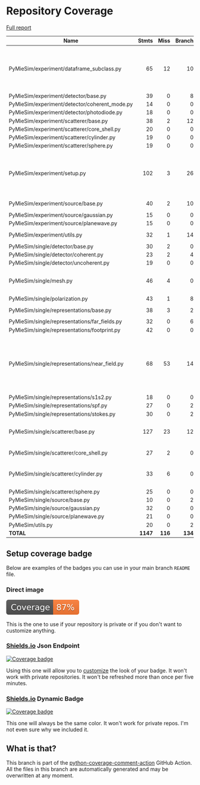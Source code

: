 # Repository Coverage

[Full report](https://htmlpreview.github.io/?https://github.com/MartinPdeS/PyMieSim/blob/python-coverage-comment-action-data/htmlcov/index.html)

| Name                                           |    Stmts |     Miss |   Branch |   BrPart |   Cover |   Missing |
|----------------------------------------------- | -------: | -------: | -------: | -------: | ------: | --------: |
| PyMieSim/experiment/dataframe\_subclass.py     |       65 |       12 |       10 |        1 |     80% |150-156, 195, 221-225, 244-248 |
| PyMieSim/experiment/detector/base.py           |       39 |        0 |        8 |        0 |    100% |           |
| PyMieSim/experiment/detector/coherent\_mode.py |       14 |        0 |        0 |        0 |    100% |           |
| PyMieSim/experiment/detector/photodiode.py     |       18 |        0 |        0 |        0 |    100% |           |
| PyMieSim/experiment/scatterer/base.py          |       38 |        2 |       12 |        2 |     92% |    77, 94 |
| PyMieSim/experiment/scatterer/core\_shell.py   |       20 |        0 |        0 |        0 |    100% |           |
| PyMieSim/experiment/scatterer/cylinder.py      |       19 |        0 |        0 |        0 |    100% |           |
| PyMieSim/experiment/scatterer/sphere.py        |       19 |        0 |        0 |        0 |    100% |           |
| PyMieSim/experiment/setup.py                   |      102 |        3 |       26 |        4 |     95% |300-303, 364->367, 370->374, 379 |
| PyMieSim/experiment/source/base.py             |       40 |        2 |       10 |        3 |     90% |47, 56->59, 73 |
| PyMieSim/experiment/source/gaussian.py         |       15 |        0 |        0 |        0 |    100% |           |
| PyMieSim/experiment/source/planewave.py        |       15 |        0 |        0 |        0 |    100% |           |
| PyMieSim/experiment/utils.py                   |       32 |        1 |       14 |        2 |     93% |44->50, 58 |
| PyMieSim/single/detector/base.py               |       30 |        2 |        0 |        0 |     93% |   28, 197 |
| PyMieSim/single/detector/coherent.py           |       23 |        2 |        4 |        2 |     85% |    72, 79 |
| PyMieSim/single/detector/uncoherent.py         |       19 |        0 |        0 |        0 |    100% |           |
| PyMieSim/single/mesh.py                        |       46 |        4 |        0 |        0 |     91% |100, 112, 124, 136 |
| PyMieSim/single/polarization.py                |       43 |        1 |        8 |        0 |     98% |        87 |
| PyMieSim/single/representations/base.py        |       38 |        3 |        2 |        1 |     90% | 50, 54-55 |
| PyMieSim/single/representations/far\_fields.py |       32 |        0 |        6 |        0 |    100% |           |
| PyMieSim/single/representations/footprint.py   |       42 |        0 |        0 |        0 |    100% |           |
| PyMieSim/single/representations/near\_field.py |       68 |       53 |       14 |        0 |     18% |66-70, 75-84, 89-91, 112-121, 134-166, 189-237 |
| PyMieSim/single/representations/s1s2.py        |       18 |        0 |        0 |        0 |    100% |           |
| PyMieSim/single/representations/spf.py         |       27 |        0 |        2 |        0 |    100% |           |
| PyMieSim/single/representations/stokes.py      |       30 |        0 |        2 |        0 |    100% |           |
| PyMieSim/single/scatterer/base.py              |      127 |       23 |       12 |        1 |     77% |502-539, 575, 673 |
| PyMieSim/single/scatterer/core\_shell.py       |       27 |        2 |        0 |        0 |     93% |   119-124 |
| PyMieSim/single/scatterer/cylinder.py          |       33 |        6 |        0 |        0 |     82% |73, 77, 81, 85, 107-116 |
| PyMieSim/single/scatterer/sphere.py            |       25 |        0 |        0 |        0 |    100% |           |
| PyMieSim/single/source/base.py                 |       10 |        0 |        2 |        0 |    100% |           |
| PyMieSim/single/source/gaussian.py             |       32 |        0 |        0 |        0 |    100% |           |
| PyMieSim/single/source/planewave.py            |       21 |        0 |        0 |        0 |    100% |           |
| PyMieSim/utils.py                              |       20 |        0 |        2 |        0 |    100% |           |
|                                      **TOTAL** | **1147** |  **116** |  **134** |   **16** | **88%** |           |


## Setup coverage badge

Below are examples of the badges you can use in your main branch `README` file.

### Direct image

[![Coverage badge](https://raw.githubusercontent.com/MartinPdeS/PyMieSim/python-coverage-comment-action-data/badge.svg)](https://htmlpreview.github.io/?https://github.com/MartinPdeS/PyMieSim/blob/python-coverage-comment-action-data/htmlcov/index.html)

This is the one to use if your repository is private or if you don't want to customize anything.

### [Shields.io](https://shields.io) Json Endpoint

[![Coverage badge](https://img.shields.io/endpoint?url=https://raw.githubusercontent.com/MartinPdeS/PyMieSim/python-coverage-comment-action-data/endpoint.json)](https://htmlpreview.github.io/?https://github.com/MartinPdeS/PyMieSim/blob/python-coverage-comment-action-data/htmlcov/index.html)

Using this one will allow you to [customize](https://shields.io/endpoint) the look of your badge.
It won't work with private repositories. It won't be refreshed more than once per five minutes.

### [Shields.io](https://shields.io) Dynamic Badge

[![Coverage badge](https://img.shields.io/badge/dynamic/json?color=brightgreen&label=coverage&query=%24.message&url=https%3A%2F%2Fraw.githubusercontent.com%2FMartinPdeS%2FPyMieSim%2Fpython-coverage-comment-action-data%2Fendpoint.json)](https://htmlpreview.github.io/?https://github.com/MartinPdeS/PyMieSim/blob/python-coverage-comment-action-data/htmlcov/index.html)

This one will always be the same color. It won't work for private repos. I'm not even sure why we included it.

## What is that?

This branch is part of the
[python-coverage-comment-action](https://github.com/marketplace/actions/python-coverage-comment)
GitHub Action. All the files in this branch are automatically generated and may be
overwritten at any moment.